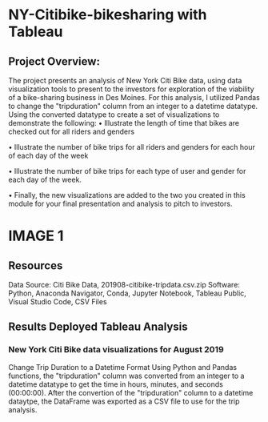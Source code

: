 # NY-Citibike-bikesharing with Tableau

##  Project Overview:
The project presents an analysis of New York Citi Bike data, using data visualization tools to present to the investors for exploration of the viability of a bike-sharing business in Des Moines. For this analysis, I utilized Pandas to change the "tripduration" column from an integer to a datetime datatype. Using the converted datatype to create a set of visualizations to demonstrate the following:
• Illustrate the length of time that bikes are checked out for all riders and genders

• Illustrate the number of bike trips for all riders and genders for each hour of each day of the week

• Illustrate the number of bike trips for each type of user and gender for each day of the week.

• Finally, the new visualizations are added to the two you created in this module for your final presentation and analysis to pitch to investors.

#  IMAGE 1

##  Resources
Data Source: Citi Bike Data, 201908-citibike-tripdata.csv.zip
Software: Python, Anaconda Navigator, Conda, Jupyter Notebook, Tableau Public, Visual Studio Code, CSV Files

##   Results Deployed Tableau Analysis
###  New York Citi Bike data visualizations for August 2019
Change Trip Duration to a Datetime Format Using Python and Pandas functions, the "tripduration" column was converted from an integer to a datetime datatype to get the time in hours, minutes, and seconds (00:00:00). After the convertion of the "tripduration" column to a datetime dataytpe, the DataFrame was exported as a CSV file to use for the trip analysis.





